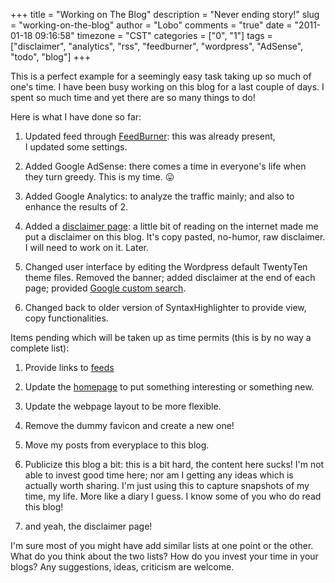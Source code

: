 +++
title = "Working on The Blog"
description = "Never ending story!"
slug = "working-on-the-blog"
author = "Lobo"
comments = "true"
date = "2011-01-18 09:16:58"
timezone = "CST"
categories = ["0", "1"]
tags = ["disclaimer", "analytics", "rss", "feedburner", "wordpress", "AdSense", "todo", "blog"]
+++

This is a perfect example for a seemingly easy task taking up so much of one's time. I have been busy working on this blog for a last couple of days. I spent so much time and yet there are so many things to do!

Here is what I have done so far:

1. Updated feed through [FeedBurner](https://feeds.feedburner.com/lobopraveen): this was already present, I updated some settings.

1. Added Google AdSense: there comes a time in everyone's life when they turn greedy. This is my time. :stuck_out_tongue:

1. Added Google Analytics: to analyze the traffic mainly; and also to enhance the results of 2.

1. Added a [disclaimer page](/disclaimer/): a little bit of reading on the internet made me put a disclaimer on this blog. It's copy pasted, no-humor, raw disclaimer. I will need to work on it. Later.

1. Changed user interface by editing the Wordpress default TwentyTen theme files. Removed the banner; added disclaimer at the end of each page; provided [Google custom search](/blog/search/?cx=partner-pub-8315342424461780:5963877896).

1. Changed back to older version of SyntaxHighlighter to provide view, copy functionalities.


Items pending which will be taken up as time permits (this is by no way a complete list):


1. Provide links to [feeds](/subscribe/)

2. Update the [homepage](/) to put something interesting or something new.

1. Update the webpage layout to be more flexible.

1. Remove the dummy favicon and create a new one!

1. Move my posts from everyplace to this blog.

1. Publicize this blog a bit: this is a bit hard, the content here sucks! I'm not able to invest good time here; nor am I getting any ideas which is actually worth sharing. I'm just using this to capture snapshots of my time, my life. More like a diary I guess. I know some of you who do read this blog!

1. and yeah, the disclaimer page!

I'm sure most of you might have add similar lists at one point or the other. What do you think about the two lists? How do you invest your time in your blogs? Any suggestions, ideas, criticism are welcome.
